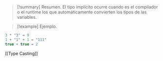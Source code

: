 >[!summary] Resumen.
>El tipo implícito ocurre cuando es el compilador o el runtime los que automáticamente convierten los tipos de las variables.

>[!example] Ejemplo.
```javascript
3 * "3" = 9
1 + "1" + 1 = "111"
true + true = 2
```

[[Type Casting]]